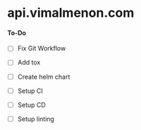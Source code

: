 # api.vimalmenon.com


#### To-Do
- [ ] Fix Git Workflow
- [ ] Add tox
- [ ] Create helm chart
- [ ] Setup CI
- [ ] Setup CD
- [ ] Setup linting

